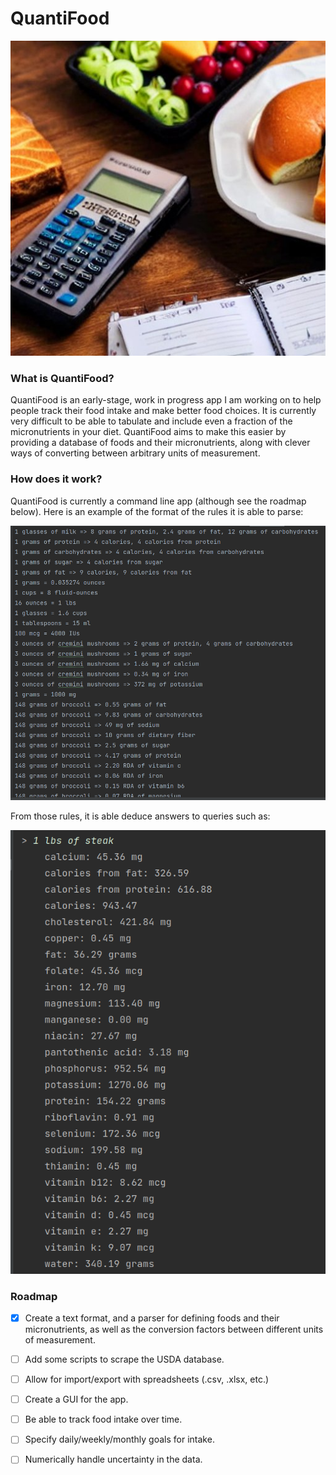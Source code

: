 # QuantiFood

![QuantiFood](images/QuantiFood.jpeg)

### What is QuantiFood?

QuantiFood is an early-stage, work in progress app I am working on 
to help people track their food intake and make better food choices.
It is currently very difficult to be able to tabulate and include 
even a fraction of the micronutrients in your diet. QuantiFood aims to
make this easier by providing a database of foods and their micronutrients, 
along with clever ways of converting between arbitrary units of measurement.

### How does it work?

QuantiFood is currently a command line app (although see the roadmap below).
Here is an example of the format of the rules it is able to parse:

![rules](images/data1.png)

From those rules, it is able deduce answers to queries such as:

![query](images/data2.png)

### Roadmap

* [x] Create a text format, and a parser for defining foods and their micronutrients, 
as well as the conversion factors between different units of measurement.
* [ ] Add some scripts to scrape the USDA database.
* [ ] Allow for import/export with spreadsheets (.csv, .xlsx, etc.)
* [ ] Create a GUI for the app.
* [ ] Be able to track food intake over time.
* [ ] Specify daily/weekly/monthly goals for intake.
* [ ] Numerically handle uncertainty in the data.

